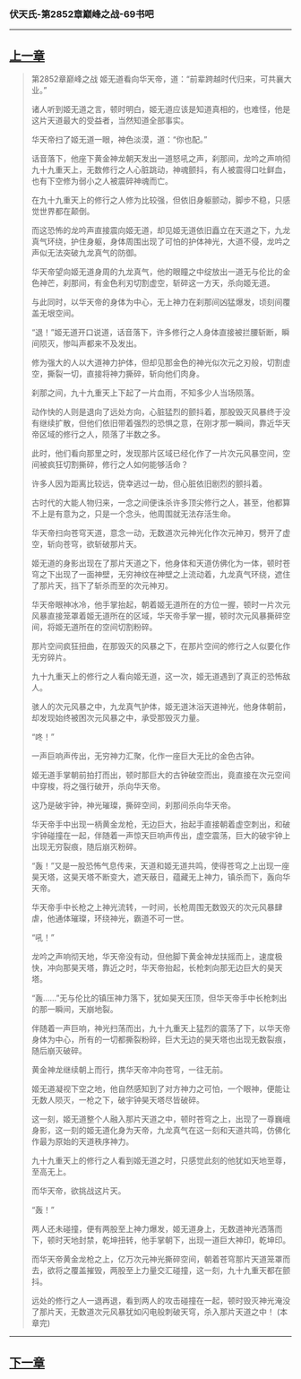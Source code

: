 ### 伏天氏-第2852章巅峰之战-69书吧

--------
[上一章](./c94a898070df28f6db35e1d7ef461668.md)
--------


>
>
>
>第2852章巅峰之战
>姬无道看向华天帝，道：“前辈跨越时代归来，可共襄大业。”
>
>诸人听到姬无道之言，顿时明白，姬无道应该是知道真相的，也难怪，他是这片天道最大的受益者，当然知道全部事实。
>
>华天帝扫了姬无道一眼，神色淡漠，道：“你也配。”
>
>话音落下，他座下黄金神龙朝天发出一道怒吼之声，刹那间，龙吟之声响彻九十九重天上，无数修行之人心脏跳动，神魂颤抖，有人被震得口吐鲜血，也有下空修为弱小之人被震碎神魂而亡。
>
>在九十九重天上的修行之人修为比较强，但依旧身躯颤动，脚步不稳，只感觉世界都在颠倒。
>
>而这恐怖的龙吟声直接震向姬无道，却见姬无道依旧矗立在天道之下，九龙真气环绕，护住身躯，身体周围出现了可怕的护体神光，大道不侵，龙吟之声似无法突破九龙真气的防御。
>
>华天帝望向姬无道身周的九龙真气，他的眼瞳之中绽放出一道无与伦比的金色神芒，刹那间，有金色利刃切割虚空，斩碎这一方天，杀向姬无道。
>
>与此同时，以华天帝的身体为中心，无上神力在刹那间凶猛爆发，顷刻间覆盖无垠空间。
>
>“退！”姬无道开口说道，话音落下，许多修行之人身体直接被拦腰斩断，瞬间陨灭，惨叫声都来不及发出。
>
>修为强大的人以大道神力护体，但却见那金色的神光似次元之刃般，切割虚空，撕裂一切，直接将神力撕碎，斩向他们肉身。
>
>刹那之间，九十九重天上下起了一片血雨，不知多少人当场陨落。
>
>动作快的人则是退向了远处方向，心脏猛烈的颤抖着，那股毁灭风暴终于没有继续扩散，但他们依旧带着强烈的恐惧之意，在刚才那一瞬间，靠近华天帝区域的修行之人，陨落了半数之多。
>
>此时，他们看向那里之时，发现那片区域已经化作了一片次元风暴空间，空间被疯狂切割撕碎，修行之人如何能够活命？
>
>许多人因为距离比较远，侥幸逃过一劫，但心脏依旧剧烈的颤抖着。
>
>古时代的大能人物归来，一念之间便诛杀许多顶尖修行之人，甚至，他都算不上是有意为之，只是一个念头，他周围就无法存活生命。
>
>华天帝扫向苍穹天道，意念一动，无数道次元神光化作次元神刃，劈开了虚空，斩向苍穹，欲斩破那片天。
>
>姬无道的身影出现在了那片天道之下，他身体和天道仿佛化为一体，顿时苍穹之下出现了一面神壁，无穷神纹在神壁之上流动着，九龙真气环绕，遮住了那片天，挡下了斩杀而至的次元神刃。
>
>华天帝眼神冰冷，他手掌抬起，朝着姬无道所在的方位一握，顿时一片次元风暴直接笼罩着姬无道所在的区域，华天帝手掌一握，顿时次元风暴撕碎空间，将姬无道所在的空间切割粉碎。
>
>那片空间疯狂扭曲，在那毁灭的风暴之下，在那片空间的修行之人似要化作无穷碎片。
>
>九十九重天上的修行之人看向姬无道，这一次，姬无道遇到了真正的恐怖敌人。
>
>骇人的次元风暴之中，九龙真气护体，姬无道沐浴天道神光，他身体朝前，却发现始终被困次元风暴之中，承受那毁灭力量。
>
>“咚！”
>
>一声巨响声传出，无穷神力汇聚，化作一座巨大无比的金色古钟。
>
>姬无道手掌朝前拍打而出，顿时那巨大的古钟破空而出，竟直接在次元空间中穿梭，将之强行破开，杀向华天帝。
>
>这乃是破宇钟，神光璀璨，撕碎空间，刹那间杀向华天帝。
>
>华天帝手中出现一柄黄金龙枪，无边巨大，抬起手直接朝着虚空刺出，和破宇钟碰撞在一起，伴随着一声惊天巨响声传出，虚空震荡，巨大的破宇钟上出现无穷裂痕，随后崩灭粉碎。
>
>“轰！”又是一股恐怖气息传来，天道和姬无道共鸣，使得苍穹之上出现一座昊天塔，这昊天塔不断变大，遮天蔽日，蕴藏无上神力，镇杀而下，轰向华天帝。
>
>华天帝手中长枪之上神光流转，一时间，长枪周围无数毁灭的次元风暴肆虐，他通体璀璨，环绕神光，霸道不可一世。
>
>“吼！”
>
>龙吟之声响彻天地，华天帝没有动，但他脚下黄金神龙扶摇而上，速度极快，冲向那昊天塔，靠近之时，华天帝抬起，长枪刺向那无边巨大的昊天塔。
>
>“轰……”无与伦比的镇压神力落下，犹如昊天压顶，但华天帝手中长枪刺出的那一瞬间，天崩地裂。
>
>伴随着一声巨响，神光扫荡而出，九十九重天上猛烈的震荡了下，以华天帝身体为中心，所有的一切都撕裂粉碎，巨大无边的昊天塔也出现无数裂痕，随后崩灭破碎。
>
>黄金神龙继续朝上而行，携华天帝冲向苍穹，一往无前。
>
>姬无道凝视下空之地，他自然感知到了对方神力之可怕，一个眼神，便能让无数人陨灭，一枪之下，破宇钟昊天塔尽皆破碎。
>
>这一刻，姬无道整个人融入那片天道之中，顿时苍穹之上，出现了一尊巍峨身影，这一刻的姬无道化身为天帝，九龙真气在这一刻和天道共鸣，仿佛化作最为原始的天道秩序神力。
>
>九十九重天上的修行之人看到姬无道之时，只感觉此刻的他犹如天地至尊，至高无上。
>
>而华天帝，欲挑战这片天。
>
>“轰！”
>
>两人还未碰撞，便有两股至上神力爆发，姬无道身上，无数道神光洒落而下，顿时天地封禁，乾坤扭转，他手掌朝下，出现一道巨大神印，乾坤印。
>
>而华天帝黄金龙枪之上，亿万次元神光撕碎空间，朝着苍穹那片天道笼罩而去，欲将之覆盖摧毁，两股至上力量交汇碰撞，这一刻，九十九重天都在颤抖。
>
>远处的修行之人一退再退，看到两人的攻击碰撞在一起，顿时毁灭神光淹没了那片天，无数道次元风暴犹如闪电般刺破天穹，杀入那片天道之中！
>(本章完)
>
>

--------
[下一章](./ef73f8b1582e7fdf0dc6aba33eda1b7b.md)
--------
